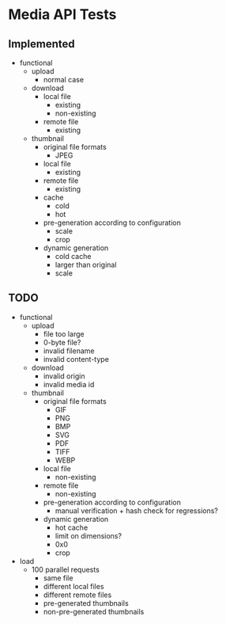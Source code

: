 # Media API Tests

## Implemented

* functional
    * upload
        * normal case
    * download
        * local file
            * existing
            * non-existing
        * remote file
            * existing
    * thumbnail
        * original file formats
            * JPEG
        * local file
            * existing
        * remote file
            * existing
        * cache
            * cold
            * hot
        * pre-generation according to configuration
            * scale
            * crop
        * dynamic generation
            * cold cache
            * larger than original
            * scale

## TODO

* functional
    * upload
        * file too large
        * 0-byte file?
        * invalid filename
        * invalid content-type
    * download
        * invalid origin
        * invalid media id
    * thumbnail
        * original file formats
            * GIF
            * PNG
            * BMP
            * SVG
            * PDF
            * TIFF
            * WEBP
        * local file
            * non-existing
        * remote file
            * non-existing
        * pre-generation according to configuration
            * manual verification + hash check for regressions?
        * dynamic generation
            * hot cache
            * limit on dimensions?
            * 0x0
            * crop
* load
    * 100 parallel requests
        * same file
        * different local files
        * different remote files
        * pre-generated thumbnails
        * non-pre-generated thumbnails
